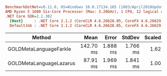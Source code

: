``` ini

BenchmarkDotNet=v0.11.0, OS=Windows 10.0.17134.165 (1803/April2018Update/Redstone4)
AMD Ryzen 5 1600 Six-Core Processor (Max: 3.20GHz), 1 CPU, 12 logical and 6 physical cores
.NET Core SDK=2.1.302
  [Host]     : .NET Core 2.1.2 (CoreCLR 4.6.26628.05, CoreFX 4.6.26629.01), 64bit RyuJIT DEBUG
  DefaultJob : .NET Core 2.1.2 (CoreCLR 4.6.26628.05, CoreFX 4.6.26629.01), 64bit RyuJIT


```
|                    Method |      Mean |    Error |   StdDev | Scaled | ScaledSD |      Gen 0 |     Gen 1 |   Allocated |
|-------------------------- |----------:|---------:|---------:|-------:|---------:|-----------:|----------:|------------:|
|    GOLDMetaLanguageFarkle | 142.70 ms | 1.888 ms | 1.766 ms |   1.62 |     0.04 | 49000.0000 | 2000.0000 | 62943.48 KB |
|   GOLDMetaLanguageLazarus |  87.91 ms | 1.969 ms | 1.841 ms |   1.00 |     0.00 |          - |         - |      1.3 KB |
